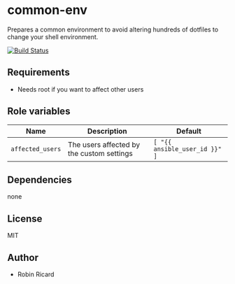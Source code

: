 common-env
==========

Prepares a common environment to avoid altering hundreds of dotfiles to change your shell environment.

[![Build Status](https://travis-ci.org/osxc/common-env.svg)](https://travis-ci.org/osxc/common-env/)

## Requirements

- Needs root if you want to affect other users

## Role variables

| Name                  | Description                                      | Default            |
|-----------------------|--------------------------------------------------|--------------------|
| `affected_users`      | The users affected by the custom settings        | `[ "{{ ansible_user_id }}" ]` |

## Dependencies

none

## License

MIT

## Author

- Robin Ricard
